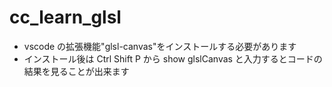 # cc_learn_glsl

- vscode の拡張機能"glsl-canvas"をインストールする必要があります
- インストール後は Ctrl Shift P から show glslCanvas と入力するとコードの結果を見ることが出来ます
